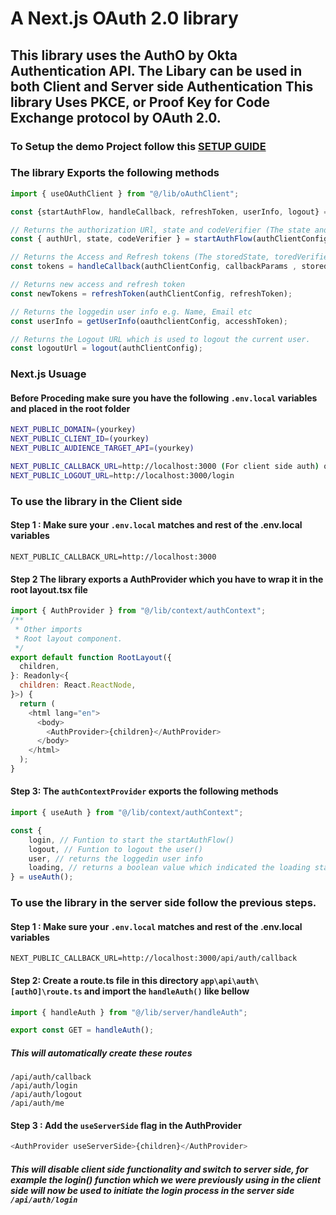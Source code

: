 # A Next.js OAuth 2.0 library

## This library uses the AuthO by Okta Authentication API. The Libary can be used in both Client and Server side Authentication This library Uses PKCE, or Proof Key for Code Exchange protocol by OAuth 2.0.


### To Setup the demo Project follow this [SETUP GUIDE](./SETUP.md)


### The library Exports the following methods
```js
import { useOAuthClient } from "@/lib/oAuthClient";

const {startAuthFlow, handleCallback, refreshToken, userInfo, logout} = useOAuthClient();

// Returns the authorization URl, state and codeVerifier (The state and codeVerifier is used in the server side to set cookies)
const { authUrl, state, codeVerifier } = startAuthFlow(authClientConfig);

// Returns the Access and Refresh tokens (The storedState, toredVerifier are optional parameters these are passed during server side auth
const tokens = handleCallback(authClientConfig, callbackParams , storedState?, toredVerifier?);

// Returns new access and refresh token
const newTokens = refreshToken(authClientConfig, refreshToken);

// Returns the loggedin user info e.g. Name, Email etc
const userInfo = getUserInfo(oauthclientConfig, accesshToken);

// Returns the Logout URL which is used to logout the current user.
const logoutUrl = logout(authClientConfig);
```

### Next.js Usuage

#### Before Proceding make sure you have the following `.env.local` variables and placed in the root folder

```bash
NEXT_PUBLIC_DOMAIN=(yourkey)
NEXT_PUBLIC_CLIENT_ID=(yourkey)
NEXT_PUBLIC_AUDIENCE_TARGET_API=(yourkey)

NEXT_PUBLIC_CALLBACK_URL=http://localhost:3000 (For client side auth) or http://localhost:3000/api/auth/callback (For server side auth)
NEXT_PUBLIC_LOGOUT_URL=http://localhost:3000/login
```

### To use the library in the Client side

#### Step 1 : Make sure your `.env.local` matches and rest of the .env.local variables

```
NEXT_PUBLIC_CALLBACK_URL=http://localhost:3000
```

#### Step 2 The library exports a AuthProvider which you have to wrap it in the root layout.tsx file

```js
import { AuthProvider } from "@/lib/context/authContext";
/**
 * Other imports
 * Root layout component.
 */
export default function RootLayout({
  children,
}: Readonly<{
  children: React.ReactNode,
}>) {
  return (
    <html lang="en">
      <body>
        <AuthProvider>{children}</AuthProvider>
      </body>
    </html>
  );
}
```

#### Step 3: The `authContextProvider` exports the following methods
```js
import { useAuth } from "@/lib/context/authContext";

const {
    login, // Funtion to start the startAuthFlow()
    logout, // Funtion to logout the user()
    user, // returns the loggedin user info
    loading, // returns a boolean value which indicated the loading state of the user 
} = useAuth();
```

### To use the library in the server side follow the previous steps.

#### Step 1 : Make sure your `.env.local` matches and rest of the .env.local variables
```
NEXT_PUBLIC_CALLBACK_URL=http://localhost:3000/api/auth/callback
```

#### Step 2: Create a route.ts file in this directory `app\api\auth\[authO]\route.ts` and import the `handleAuth()` like bellow

```js
import { handleAuth } from "@/lib/server/handleAuth";

export const GET = handleAuth();
```
##### This will automatically create these routes
```
/api/auth/callback
/api/auth/login
/api/auth/logout
/api/auth/me
```

#### Step 3 : Add the `useServerSide` flag in the AuthProvider
```js
<AuthProvider useServerSide>{children}</AuthProvider>
```
##### This will disable client side functionality and switch to server side, for example the login() function which we were previously using in the client side will now be used to initiate the login process in the server side `/api/auth/login`


